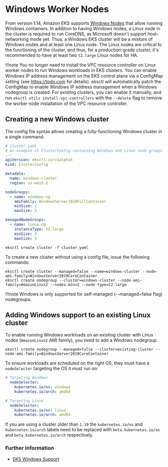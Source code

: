 # Windows Worker Nodes

From version 1.14, Amazon EKS supports [Windows Nodes][eks-user-guide] that allow running Windows containers.
In addition to having Windows nodes, a Linux node in the cluster is required to run CoreDNS, as Microsoft doesn't support host-networking mode yet. Thus, a Windows EKS cluster will be a mixture of Windows nodes and at least one Linux node.
The Linux nodes are critical to the functioning of the cluster, and thus, for a production-grade cluster, it's recommended to have at least two `t2.large` Linux nodes for HA.

!!!note
    You no longer need to install the VPC resource controller on Linux worker nodes to run Windows workloads in EKS clusters.
    You can enable Windows IP address management on the EKS control plane via a ConﬁgMap setting (see https://todo.com for details).
    eksctl will automatically patch the ConfigMap to enable Windows IP address management when a Windows nodegroup is created.
    For existing clusters, you can enable it manually, and run `eksctl utils install-vpc-controllers` with the `--delete` ﬂag
    to remove the worker node installation of the VPC resource controller.

## Creating a new Windows cluster

The config file syntax allows creating a fully-functioning Windows cluster in a single command:

```yaml
# cluster.yaml
# An example of ClusterConfig containing Windows and Linux node groups to support Windows workloads
---
apiVersion: eksctl.io/v1alpha5
kind: ClusterConfig

metadata:
  name: windows-cluster
  region: us-west-2

nodeGroups:
  - name: windows-ng
    amiFamily: WindowsServer2019FullContainer
    minSize: 2
    maxSize: 3

managedNodeGroups:
  - name: linux-ng
    instanceType: t2.large
    minSize: 2
    maxSize: 3
```

```console
eksctl create cluster -f cluster.yaml
```


To create a new cluster without using a config file, issue the following commands:

```console
eksctl create cluster --managed=false --name=windows-cluster --node-ami-family=WindowsServer2019CoreContainer
eksctl create nodegroup --cluster=windows-cluster --node-ami-family=AmazonLinux2 --nodes-min=2 --node-type=t2.large
```

!!!note
    Windows is only supported for self-managed (--managed=false flag) nodegroups.


## Adding Windows support to an existing Linux cluster
To enable running Windows workloads on an existing cluster with Linux nodes (`AmazonLinux2` AMI family), you need to add a Windows nodegroup.

```console
eksctl create nodegroup --managed=false --cluster=existing-cluster --node-ami-family=WindowsServer2019CoreContainer
```

To ensure workloads are scheduled on the right OS, they must have a `nodeSelector` targeting the OS it must run on:

```yaml
# Targeting Windows
  nodeSelector:
    kubernetes.io/os: windows
    kubernetes.io/arch: amd64

# Targeting Linux
  nodeSelector:
    kubernetes.io/os: linux
    kubernetes.io/arch: amd64
```

If you are using a cluster older than `1.19` the `kubernetes.io/os` and `kubernetes.io/arch` labels need to be replaced with `beta.kubernetes.io/os` and `beta.kubernetes.io/arch` respectively.

### Further information

- [EKS Windows Support][eks-user-guide]

[eks-user-guide]: https://docs.aws.amazon.com/eks/latest/userguide/windows-support.html

